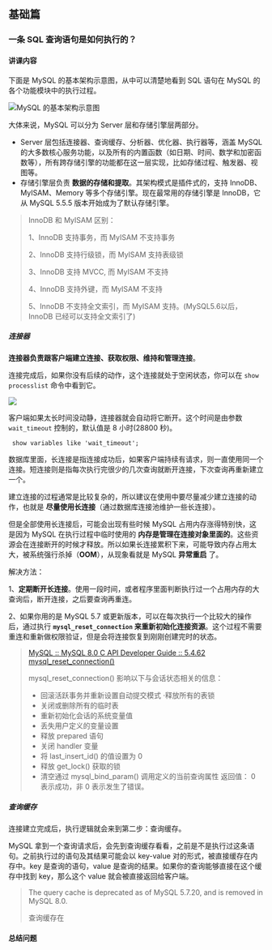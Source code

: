 ## 基础篇

### 一条 SQL 查询语句是如何执行的？

#### 讲课内容

下面是 MySQL 的基本架构示意图，从中可以清楚地看到 SQL 语句在 MySQL 的各个功能模块中的执行过程。



![MySQL 的基本架构示意图](https://cdn.jsdelivr.net/gh/YangZhiqiang98/ImageBed/20220216214134.webp)



大体来说，MySQL 可以分为 Server 层和存储引擎层两部分。

- Server 层包括连接器、查询缓存、分析器、优化器、执行器等，涵盖 MySQL 的大多数核心服务功能，以及所有的内置函数（如日期、时间、数学和加密函数等），所有跨存储引擎的功能都在这一层实现，比如存储过程、触发器、视图等。
- 存储引擎层负责 **数据的存储和提取**。其架构模式是插件式的，支持 InnoDB、MyISAM、Memory 等多个存储引擎。现在最常用的存储引擎是 InnoDB，它从 MySQL 5.5.5 版本开始成为了默认存储引擎。

> InnoDB 和 MyISAM 区别：
>
> 1、InnoDB 支持事务，而 MyISAM 不支持事务
>
> 2、InnoDB 支持行级锁，而 MyISAM 支持表级锁 
>
> 3、InnoDB 支持 MVCC, 而 MyISAM 不支持 
>
> 4、InnoDB 支持外键，而 MyISAM 不支持 
>
> 5、InnoDB 不支持全文索引，而 MyISAM 支持。(MySQL5.6以后，InnoDB 已经可以支持全文索引了)



##### 连接器

**连接器负责跟客户端建立连接、获取权限、维持和管理连接**。

连接完成后，如果你没有后续的动作，这个连接就处于空闲状态，你可以在 `show processlist` 命令中看到它。

![](https://cdn.jsdelivr.net/gh/YangZhiqiang98/ImageBed/20220216220953.webp)



客户端如果太长时间没动静，连接器就会自动将它断开。这个时间是由参数 `wait_timeout` 控制的，默认值是 8 小时(28800 秒)。

```mysql
 show variables like 'wait_timeout';
```

数据库里面，长连接是指连接成功后，如果客户端持续有请求，则一直使用同一个连接。短连接则是指每次执行完很少的几次查询就断开连接，下次查询再重新建立一个。



建立连接的过程通常是比较复杂的，所以建议在使用中要尽量减少建立连接的动作，也就是 **尽量使用长连接**（通过数据库连接池维护一些长连接）。



但是全部使用长连接后，可能会出现有些时候 MySQL 占用内存涨得特别快，这是因为 MySQL 在执行过程中临时使用的 **内存是管理在连接对象里面的**。这些资源会在连接断开的时候才释放。所以如果长连接累积下来，可能导致内存占用太大，被系统强行杀掉（**OOM**），从现象看就是 MySQL **异常重启** 了。



解决方法： 

1、**定期断开长连接**。使用一段时间，或者程序里面判断执行过一个占用内存的大查询后，断开连接，之后要查询再重连。

2、如果你用的是 MySQL 5.7 或更新版本，可以在每次执行一个比较大的操作后，通过执行 **`mysql_reset_connection` 来重新初始化连接资源**。这个过程不需要重连和重新做权限验证，但是会将连接恢复到刚刚创建完时的状态。



> [MySQL :: MySQL 8.0 C API Developer Guide :: 5.4.62 mysql_reset_connection()](https://dev.mysql.com/doc/c-api/8.0/en/mysql-reset-connection.html)
>
> mysql_reset_connection() 影响以下与会话状态相关的信息：
>
> - 回滚活跃事务并重新设置自动提交模式 ·释放所有的表锁
> - 关闭或删除所有的临时表
> - 重新初始化会话的系统变量值
> - 丢失用户定义的变量设置
> - 释放 prepared 语句
> - 关闭 handler 变量
> - 将 last_insert_id() 的值设置为 0
> - 释放 get_lock() 获取的锁
> - 清空通过 mysql_bind_param() 调用定义的当前查询属性 返回值： 0 表示成功，非 0 表示发生了错误。



##### 查询缓存

连接建立完成后，执行逻辑就会来到第二步：查询缓存。



MySQL 拿到一个查询请求后，会先到查询缓存看看，之前是不是执行过这条语句。之前执行过的语句及其结果可能会以 key-value 对的形式，被直接缓存在内存中。key 是查询的语句，value 是查询的结果。如果你的查询能够直接在这个缓存中找到 key，那么这个 value 就会被直接返回给客户端。



> The query cache is deprecated as of MySQL 5.7.20, and is removed in MySQL 8.0.
>
> 查询缓存在

#### 总结问题


